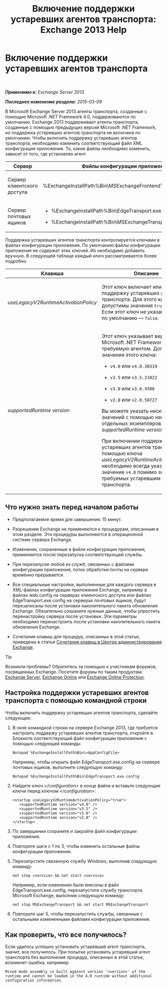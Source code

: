﻿---
title: 'Включение поддержки устаревших агентов транспорта: Exchange 2013 Help'
TOCTitle: Включение поддержки устаревших агентов транспорта
ms:assetid: 00617e87-7199-406e-b4a3-94378f657f1f
ms:mtpsurl: https://technet.microsoft.com/ru-ru/library/JJ591524(v=EXCHG.150)
ms:contentKeyID: 50487336
ms.date: 04/30/2018
mtps_version: v=EXCHG.150
ms.translationtype: HT
---

# Включение поддержки устаревших агентов транспорта

 

_**Применимо к:** Exchange Server 2013_

_**Последнее изменение раздела:** 2015-03-09_

В Microsoft Exchange Server 2013 агенты транспорта, созданные с помощью Microsoft .NET Framework 4.0, поддерживаются по умолчанию. Exchange 2013 поддерживает агенты транспорта, созданные с помощью предыдущих версий Microsoft .NET Framework, но поддержка устаревших агентов транспорта не включена по умолчанию. Чтобы включить поддержку устаревших агентов транспорта, необходимо изменить соответствующий файл XML конфигурации приложения. То, какие файлы необходимо изменить, зависит от того, где установлен агент.


<table>
<colgroup>
<col style="width: 33%" />
<col style="width: 33%" />
<col style="width: 33%" />
</colgroup>
<thead>
<tr class="header">
<th>Сервер</th>
<th>Файлы конфигурации приложений</th>
<th>Служба Microsoft Windows</th>
</tr>
</thead>
<tbody>
<tr class="odd">
<td><p>Сервер клиентского доступа</p></td>
<td><p>%ExchangeInstallPath%Bin\MSExchangeFrontendTransport.exe.config</p></td>
<td><p>Транспорт внешнего интерфейса Microsoft Exchange (MSExchangeFrontendTransport)</p></td>
</tr>
<tr class="even">
<td><p>Сервер почтовых ящиков</p></td>
<td><ul>
<li><p>%ExchangeInstallPath%Bin\EdgeTransport.exe.config</p></li>
<li><p>%ExchangeInstallPath%Bin\MSExchangeTransport.exe.config</p></li>
</ul></td>
<td><p>Служба транспорта Microsoft Exchange (MSExchangeTransport)</p></td>
</tr>
</tbody>
</table>


Поддержка устаревших агентов транспорта контролируется ключами в файлах конфигурации приложения. По умолчанию файлы конфигурации приложения не содержат этих ключей. Их необходимо добавить вручную. В следующей таблице каждый ключ рассматривается более подробно.


<table>
<colgroup>
<col style="width: 50%" />
<col style="width: 50%" />
</colgroup>
<thead>
<tr class="header">
<th>Клавиша</th>
<th>Описание</th>
</tr>
</thead>
<tbody>
<tr class="odd">
<td><p><em>useLegacyV2RuntimeActivationPolicy</em></p></td>
<td><p>Этот ключ включает или отключает поддержку устаревших агентов транспорта. Для этого ключа допустимы значения <code>true</code> или <code>false</code>. Если этот ключ не указан, значение по умолчанию — <code>false</code>.</p></td>
</tr>
<tr class="even">
<td><p><em>supportedRuntime version</em></p></td>
<td><p>Этот ключ указывает версию Microsoft .NET Framework, требуемую агентом. Допустимые значения этого ключа:</p>
<ul>
<li><p><code>v4.0</code> или <code>v4.0.30319</code></p></li>
<li><p><code>v3.5</code> или <code>v3.5.21022</code></p></li>
<li><p><code>v3.0</code> или <code>v3.0.4506</code></p></li>
<li><p><code>v2.0</code> или <code>v2.0.50727</code></p></li>
</ul>
<p>Вы можете указать несколько значений с помощью нескольких отдельных экземпляров ключа <em>supportedRuntime version</em>.</p>
<p>При включении поддержки устаревших агентов транспорта с помощью ключа <em>useLegacyV2RuntimeActivationPolicy</em> необходимо всегда указывать значение <code>v4.0</code> помимо значений, требуемых устаревшим агентом транспорта.</p></td>
</tr>
</tbody>
</table>


## Что нужно знать перед началом работы

  - Предполагаемое время для завершения: 15 минут.

  - Разрешения Exchange не применяются к процедурам, описанным в этом разделе. Эти процедуры выполняются в операционной системе сервера Exchange.

  - Изменения, сохраненные в файле конфигурации приложения, применяются после перезапуска соответствующей службы.

  - При перезапуске любой из служб, связанных с файлами конфигурации приложения, поток обработки почты на сервере временно прерывается.

  - Все специальные настройки, выполненные для каждого сервера в XML-файлах конфигурации приложения Exchange, например в файлах web.config на серверах клиентского доступа или файлах EdgeTransport.exe.config на серверах почтовых ящиков, будут перезаписаны после установки накопительного пакета обновления Exchange. Обязательно сохраните нужные данные, чтобы упростить перенастройку сервера после установки. Эти параметры необходимо перенастроить после установки накопительного пакета обновления Exchange.

  - Сочетания клавиш для процедур, описанных в этой статье, приведены в статье [Сочетания клавиш в Центре администрирования Exchange](keyboard-shortcuts-in-the-exchange-admin-center-exchange-online-protection-help.md).

> [!TIP]  
> Возникли проблемы? Обратитесь за помощью к участникам форумов, посвященных Exchange. Посетите форумы по таким продуктам: <a href="https://go.microsoft.com/fwlink/p/?linkid=60612">Exchange Server</a>, <a href="https://go.microsoft.com/fwlink/p/?linkid=267542">Exchange Online</a> или <a href="https://go.microsoft.com/fwlink/p/?linkid=285351">Exchange Online Protection</a>.


## Настройка поддержки устаревших агентов транспорта с помощью командной строки

Чтобы включить поддержку устаревших агентов транспорта, сделайте следующее:

1.  В окне командной строки на сервере Exchange 2013, где требуется настроить поддержу устаревших агентов транспорта, откройте в Блокноте соответствующий файл конфигурации приложения с помощью следующей команды:
    
        Notepad %ExchangeInstallPath%Bin\<AppConfigFile>
    
    Например, чтобы открыть файл EdgeTransport.exe.config на сервере почтовых ящиков, выполните следующую команду:
    
        Notepad %ExchangeInstallPath%Bin\EdgeTransport.exe.config

2.  Найдите ключ *\</configuration\>* в конце файла и вставьте следующие ключи перед ключом *\</configuration\>*:
    
        <startup useLegacyV2RuntimeActivationPolicy="true">
           <supportedRuntime version="v4.0" />
           <supportedRuntime version="v3.5" />
           <supportedRuntime version="v3.0" />
           <supportedRuntime version="v2.0" />
        </startup>

3.  По завершении сохраните и закройте файл конфигурации приложения.

4.  Повторите шаги с 1 по 3, чтобы изменить остальные файлы конфигурации приложения.

5.  Перезапустите связанную службу Windows, выполнив следующую команду:
    
        net stop <service> && net start <service>
    
    Например, если изменения были внесены в файл EdgeTransport.exe.config, перезапустите службу транспорта Microsoft Exchange, выполнив следующую команду:
    
        net stop MSExchangeTransport && net start MSExchangeTransport

6.  Повторите шаг 5, чтобы перезапустить службы, связанные с остальными измененными файлами конфигурации приложения.

## Как проверить, что все получилось?

Если удалось успешно установить устаревший агент транспорта, значит, все получилось. При попытке установить устаревший агент транспорта без выполнения процедур, описанных в этой статье, возникнет ошибка, например:

    Mixed mode assembly is built against version '<version>' of the runtime and cannot be loaded in the 4.0 runtime without additional configuration information.

